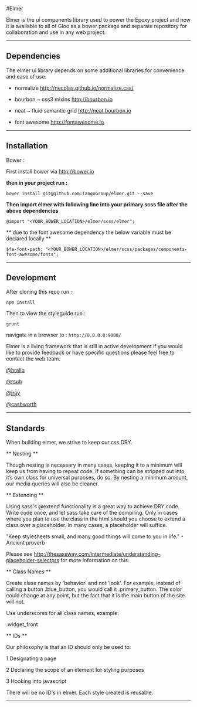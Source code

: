 #Elmer

Elmer is the ui components library used to power the Epoxy project and now it is available to all of Gloo as a bower package and separate repository for collaboration and use in any web project.

---
## Dependencies

The elmer ui library depends on some additional libraries for convenience and ease of use.

- normalize <http://necolas.github.io/normalize.css/>

- bourbon ~ css3 mixins <http://bourbon.io>

- neat ~ fluid semantic grid <http://neat.bourbon.io>

- font awesome <http://fontawesome.io>

---
## Installation

Bower :

First install bower via <http://bower.io>

**then in your project run :**

    bower install git@github.com:TangoGroup/elmer.git --save

**Then import elmer with following line into your primary scss file after the above dependencies**

    @import "<YOUR_BOWER_LOCATION>/elmer/scss/elmer";

** due to the font awesome dependency the below variable must be declared locally **

    $fa-font-path: "<YOUR_BOWER_LOCATION>/elmer/scss/packages/components-font-awesome/fonts";

---

## Development

After cloning this repo run :

    npm install

Then to view the styleguide run :

    grunt

navigate in a browser to : `http://0.0.0.0:9000/`

Elmer is a living framework that is still in active development if you would like to provide feedback or have specific questions please feel free to contact the web team.

[@hrallo](mailto:hrallo@tangogroup.com)

[@rsuh](mailto:rsuh@tangogroup.com)

[@jray](mailto:jray@tangogroup.com)

[@cashworth](mailto:cashworth@tangogroup.com)

---

## Standards

When building elmer, we strive to keep our css DRY.

** Nesting **

Though nesting is necessary in many cases, keeping it to a minimum will keep us from having to repeat code. If something can be stripped out into it’s own class for universal purposes, do so. By nesting a minimum amount, our media queries will also be cleaner.

** Extending **

 Using sass's @extend functionality is a great way to achieve DRY code. Write code once, and let sass take care of the compiling. Only in cases where you plan to use the class in the html should you choose to extend a class over a placeholder. In many cases, a placeholder will suffice.

"Keep stylesheets small, and many good things will come to you in life." - Ancient proverb

Please see http://thesassway.com/intermediate/understanding-placeholder-selectors for more information on this.

** Class Names **

Create class names by 'behavior' and not 'look'. For example, instead of calling a button .blue_button, you would call it .primary_button. The color could change at any point, but the fact that it is the main button of the site will not.

Use underscores for all class names, example:

.widget_front

** IDs **

Our philosophy is that an ID should only be used to:

1 Designating a page

2 Declaring the scope of an element for styling purposes

3 Hooking into javascript

There will be no ID's in elmer. Each style created is reusable.

---